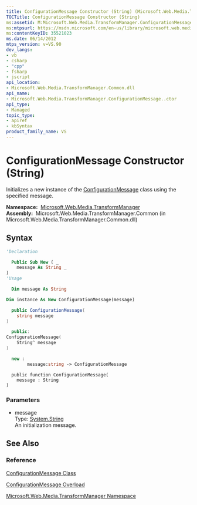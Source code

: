 ```yaml
---
title: ConfigurationMessage Constructor (String) (Microsoft.Web.Media.TransformManager)
TOCTitle: ConfigurationMessage Constructor (String)
ms:assetid: M:Microsoft.Web.Media.TransformManager.ConfigurationMessage.#ctor(System.String)
ms:mtpsurl: https://msdn.microsoft.com/en-us/library/microsoft.web.media.transformmanager.configurationmessage.configurationmessage(v=VS.90)
ms:contentKeyID: 35521023
ms.date: 06/14/2012
mtps_version: v=VS.90
dev_langs:
- vb
- csharp
- "cpp"
- fsharp
- jscript
api_location:
- Microsoft.Web.Media.TransformManager.Common.dll
api_name:
- Microsoft.Web.Media.TransformManager.ConfigurationMessage..ctor
api_type:
- Managed
topic_type:
- apiref
- kbSyntax
product_family_name: VS
---
```


# ConfigurationMessage Constructor (String)

Initializes a new instance of the [ConfigurationMessage](configurationmessage-class-microsoft-web-media-transformmanager.md) class using the specified message.

**Namespace:**  [Microsoft.Web.Media.TransformManager](microsoft-web-media-transformmanager-namespace.md)  
**Assembly:**  Microsoft.Web.Media.TransformManager.Common (in Microsoft.Web.Media.TransformManager.Common.dll)

## Syntax

```vb
'Declaration

  Public Sub New ( _
    message As String _
)
'Usage

  Dim message As String

Dim instance As New ConfigurationMessage(message)
```

```csharp
  public ConfigurationMessage(
    string message
)
```

```cpp
  public:
ConfigurationMessage(
    String^ message
)
```

``` fsharp
  new : 
        message:string -> ConfigurationMessage
```

```jscript
  public function ConfigurationMessage(
    message : String
)
```

### Parameters

  - message  
    Type: [System.String](https://msdn.microsoft.com/library/s1wwdcbf)  
    An initialization message.  

## See Also

### Reference

[ConfigurationMessage Class](configurationmessage-class-microsoft-web-media-transformmanager.md)

[ConfigurationMessage Overload](configurationmessage-constructor-microsoft-web-media-transformmanager.md)

[Microsoft.Web.Media.TransformManager Namespace](microsoft-web-media-transformmanager-namespace.md)

